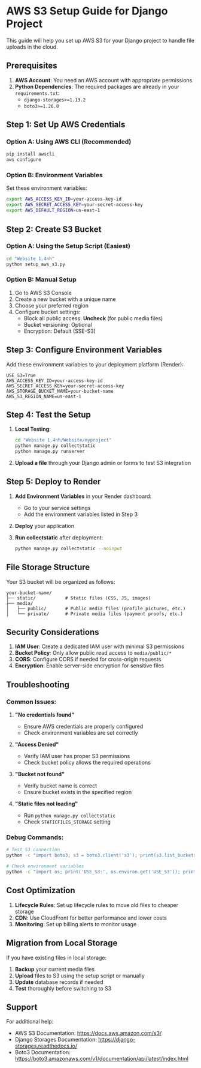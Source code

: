 # AWS S3 Setup Guide for Django Project

This guide will help you set up AWS S3 for your Django project to handle file uploads in the cloud.

## Prerequisites

1. **AWS Account**: You need an AWS account with appropriate permissions
2. **Python Dependencies**: The required packages are already in your `requirements.txt`:
   - `django-storages>=1.13.2`
   - `boto3>=1.26.0`

## Step 1: Set Up AWS Credentials

### Option A: Using AWS CLI (Recommended)
```bash
pip install awscli
aws configure
```

### Option B: Environment Variables
Set these environment variables:
```bash
export AWS_ACCESS_KEY_ID=your-access-key-id
export AWS_SECRET_ACCESS_KEY=your-secret-access-key
export AWS_DEFAULT_REGION=us-east-1
```

## Step 2: Create S3 Bucket

### Option A: Using the Setup Script (Easiest)
```bash
cd "Website 1.4nh"
python setup_aws_s3.py
```

### Option B: Manual Setup
1. Go to AWS S3 Console
2. Create a new bucket with a unique name
3. Choose your preferred region
4. Configure bucket settings:
   - Block all public access: **Uncheck** (for public media files)
   - Bucket versioning: Optional
   - Encryption: Default (SSE-S3)

## Step 3: Configure Environment Variables

Add these environment variables to your deployment platform (Render):

```
USE_S3=True
AWS_ACCESS_KEY_ID=your-access-key-id
AWS_SECRET_ACCESS_KEY=your-secret-access-key
AWS_STORAGE_BUCKET_NAME=your-bucket-name
AWS_S3_REGION_NAME=us-east-1
```

## Step 4: Test the Setup

1. **Local Testing**:
   ```bash
   cd "Website 1.4nh/Website/myproject"
   python manage.py collectstatic
   python manage.py runserver
   ```

2. **Upload a file** through your Django admin or forms to test S3 integration

## Step 5: Deploy to Render

1. **Add Environment Variables** in your Render dashboard:
   - Go to your service settings
   - Add the environment variables listed in Step 3

2. **Deploy** your application

3. **Run collectstatic** after deployment:
   ```bash
   python manage.py collectstatic --noinput
   ```

## File Storage Structure

Your S3 bucket will be organized as follows:

```
your-bucket-name/
├── static/           # Static files (CSS, JS, images)
├── media/
│   ├── public/       # Public media files (profile pictures, etc.)
│   └── private/      # Private media files (payment proofs, etc.)
```

## Security Considerations

1. **IAM User**: Create a dedicated IAM user with minimal S3 permissions
2. **Bucket Policy**: Only allow public read access to `media/public/*`
3. **CORS**: Configure CORS if needed for cross-origin requests
4. **Encryption**: Enable server-side encryption for sensitive files

## Troubleshooting

### Common Issues:

1. **"No credentials found"**
   - Ensure AWS credentials are properly configured
   - Check environment variables are set correctly

2. **"Access Denied"**
   - Verify IAM user has proper S3 permissions
   - Check bucket policy allows the required operations

3. **"Bucket not found"**
   - Verify bucket name is correct
   - Ensure bucket exists in the specified region

4. **"Static files not loading"**
   - Run `python manage.py collectstatic`
   - Check `STATICFILES_STORAGE` setting

### Debug Commands:

```bash
# Test S3 connection
python -c "import boto3; s3 = boto3.client('s3'); print(s3.list_buckets())"

# Check environment variables
python -c "import os; print('USE_S3:', os.environ.get('USE_S3')); print('BUCKET:', os.environ.get('AWS_STORAGE_BUCKET_NAME'))"
```

## Cost Optimization

1. **Lifecycle Rules**: Set up lifecycle rules to move old files to cheaper storage
2. **CDN**: Use CloudFront for better performance and lower costs
3. **Monitoring**: Set up billing alerts to monitor usage

## Migration from Local Storage

If you have existing files in local storage:

1. **Backup** your current media files
2. **Upload** files to S3 using the setup script or manually
3. **Update** database records if needed
4. **Test** thoroughly before switching to S3

## Support

For additional help:
- AWS S3 Documentation: https://docs.aws.amazon.com/s3/
- Django Storages Documentation: https://django-storages.readthedocs.io/
- Boto3 Documentation: https://boto3.amazonaws.com/v1/documentation/api/latest/index.html 